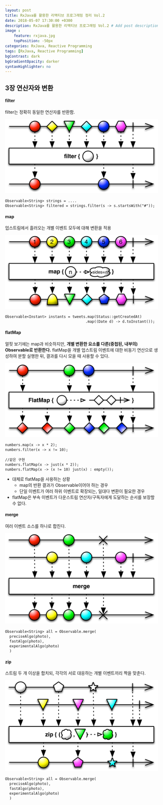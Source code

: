 ```yaml
---
layout: post
title: RxJava를 활용한 리액티브 프로그래밍 정리 Vol.2
date: 2018-05-07 17:30:00 +0300
description: RxJava를 활용한 리액티브 프로그래밍 Vol.2 # Add post description (optional)
image : 
    feature: rxjava.jpg
    topPosition: -50px
categories: RxJava, Reactive Programming
tags: [RxJava, Reactive Programming]
bgContrast: dark
bgGradientOpacity: darker
syntaxHighlighter: no
---
```

## 3장 연산자와 변환
#### filter
filter는 정확히 동일한 연산자를 반환함.  

![filter](../assets/images/rx-diagram/rx-filter.png)
```
Observable<String> strings = ....
Observable<String> filtered = strings.filter(s -> s.startsWith("#"));
```
#### map
업스트림에서 흘러오는 개별 이벤트 모두에 대해 변환을 적용  

![map](../assets/images/rx-diagram/rx-map.png)
```
Observable<Instant> instants = tweets.map(Status::getCreatedAt)
                                     .map((Date d) -> d.toInstant());
```
#### flatMap
얼핏 보기에는 map과 비슷하지만, __개별 변환한 요소를 다른(중첩된, 내부의) Observable로 반환한다.__ flatMap을 개별 업스트림 이벤트에 대한 비동기 연산으로 생성하여 분할 실행한 뒤, 결과를 다시 모을 때 사용할 수 있다.

![flatMap](../assets/images/rx-diagram/rx-flatmap.png)
```
numbers.map(x -> x * 2);
numbers.filter(x -> x != 10);

//같은 구현
numbers.flatMap(x -> just(x * 2));
numbers.flatMap(x -> (x != 10) just(x) : empty());
```
- 대체로 flatMap을 사용하는 상황
  - map의 반환 결과가 Observable이어야 하는 경우
  - 단일 이벤트가 여러 하위 이벤트로 확장되는, 일대다 변환이 필요한 경우
- flatMap은 부속 이벤트가 다운스트림 연산자/구독자에게 도달하는 순서를 보장할 수 없다.

#### merge
여러 이벤트 소스를 하나로 합친다.  

![merge](../assets/images/rx-diagram/rx-merge.png)
```
Observable<String> all = Observable.merge(
  preciseAlgo(photo),
  fastAlgo(photo),
  experimentalAlgo(photo)
  )
```
#### zip
스트림 두 개 이상을 합치되, 각각의 서로 대응하는 개별 이벤트끼리 짝을 맞춘다.

![zip](../assets/images/rx-diagram/rx-zip.png)
```
Observable<String> all = Observable.merge(
  preciseAlgo(photo),
  fastAlgo(photo),
  experimentalAlgo(photo)
  )
```
